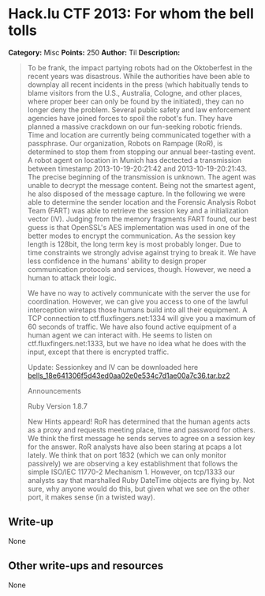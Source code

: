 # Hack.lu CTF 2013: For whom the bell tolls

**Category:** Misc
**Points:** 250
**Author:** Til
**Description:**

> To be frank, the impact partying robots had on the Oktoberfest in the recent years was disastrous. While the authorities have been able to downplay all recent incidents in the press (which habitually tends to blame visitors from the U.S., Australia, Cologne, and other places, where proper beer can only be found by the initiated), they can no longer deny the problem. Several public safety and law enforcement agencies have joined forces to spoil the robot's fun. They have planned a massive crackdown on our fun-seeking robotic friends. Time and location are currently being communicated together with a passphrase. Our organization, Robots on Rampage (RoR), is determined to stop them from stopping our annual beer-tasting event. 
> A robot agent on location in Munich has dectected a transmission between timestamp 2013-10-19-20:21:42 and 2013-10-19-20:21:43. The precise beginning of the transmission is unknown. The agent was unable to decrypt the message content. Being not the smartest agent, he also disposed of the message capture. In the following we were able to determine the sender location and the Forensic Analysis Robot Team (FART) was able to retrieve the session key and a initialization vector (IV). Judging from the memory fragments FART found, our best guess is that OpenSSL's AES implementation was used in one of the better modes to encrypt the communication. As the session key length is 128bit, the long term key is most probably longer. Due to time constraints we strongly advise against trying to break it. We have less confidence in the humans' ability to design proper communication protocols and services, though. However, we need a human to attack their logic. 
> 
> We have no way to actively communicate with the server the use for coordination. However, we can give you access to one of the lawful interception wiretaps those humans build into all their equipment. A TCP connection to ctf.fluxfingers.net:1334 will give you a maximum of 60 seconds of traffic. We have also found active equipment of a human agent we can interact with. He seems to listen on ctf.fluxfingers.net:1333, but we have no idea what he does with the input, except that there is encrypted traffic.
> 
> Update:
> Sessionkey and IV can be downloaded here [bells_18e641306f5d43ed0aa02e0e534c7d1ae00a7c36.tar.bz2](bells_18e641306f5d43ed0aa02e0e534c7d1ae00a7c36.tar.bz2)
> 
> Announcements
>
> Ruby Version 1.8.7
>
> New Hints appeard! 
> RoR has determined that the human agents acts as a proxy and requests meeting place, time and password for others. We think the first message he sends serves to agree on a session key for the answer. RoR analysts have also been staring at pcaps a lot lately. We think that on port 1832 (which we can only monitor passively) we are observing a key establishment that follows the simple ISO/IEC 11770-2 Mechanism 1. However, on tcp/1333 our analysts say that marshalled Ruby DateTime objects are flying by. Not sure, why anyone would do this, but given what we see on the other port, it makes sense (in a twisted way).

## Write-up

None

## Other write-ups and resources

None